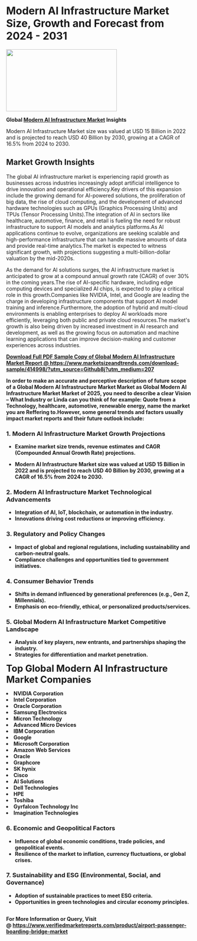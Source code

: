 <H1>Modern AI Infrastructure Market Size, Growth and Forecast from 2024 - 2031</H1><img class="aligncenter size-medium wp-image-584254" src="https://thirdeyenews.in/wp-content/uploads/2024/09/Global-Market-Research-300x168.jpeg" alt="" width="300" height="168" /><p><strong>Global&nbsp;<a href="https://www.marketsizeandtrends.com/download-sample/414998/?utm_source=Github8j?utm_medium=207">Modern AI Infrastructure Market</a> Insights</strong></p><p>Modern AI Infrastructure Market size was valued at USD 15 Billion in 2022 and is projected to reach USD 40 Billion by 2030, growing at a CAGR of 16.5% from 2024 to 2030.</p><p><h2>Market Growth Insights</h2> <p>The global AI infrastructure market is experiencing rapid growth as businesses across industries increasingly adopt artificial intelligence to drive innovation and operational efficiency.Key drivers of this expansion include the growing demand for AI-powered solutions, the proliferation of big data, the rise of cloud computing, and the development of advanced hardware technologies such as GPUs (Graphics Processing Units) and TPUs (Tensor Processing Units).The integration of AI in sectors like healthcare, automotive, finance, and retail is fueling the need for robust infrastructure to support AI models and analytics platforms.As AI applications continue to evolve, organizations are seeking scalable and high-performance infrastructure that can handle massive amounts of data and provide real-time analytics.The market is expected to witness significant growth, with projections suggesting a multi-billion-dollar valuation by the mid-2020s.</p> <p><strong><a href="#"></a></strong></p> <p>As the demand for AI solutions surges, the AI infrastructure market is anticipated to grow at a compound annual growth rate (CAGR) of over 30% in the coming years.The rise of AI-specific hardware, including edge computing devices and specialized AI chips, is expected to play a critical role in this growth.Companies like NVIDIA, Intel, and Google are leading the charge in developing infrastructure components that support AI model training and inference.Furthermore, the adoption of hybrid and multi-cloud environments is enabling enterprises to deploy AI workloads more efficiently, leveraging both public and private cloud resources.The market's growth is also being driven by increased investment in AI research and development, as well as the growing focus on automation and machine learning applications that can improve decision-making and customer experiences across industries.<p><strong><a href="#"></p><p><span class=""><strong>Download Full PDF Sample Copy of Global Modern AI Infrastructure Market Report</strong> @ <a href="https://www.marketsizeandtrends.com/download-sample/414998/?utm_source=Github8j?utm_medium=207" target="_blank">https://www.marketsizeandtrends.com/download-sample/414998/?utm_source=Github8j?utm_medium=207</a></span></p><p>In order to make an accurate and perceptive description of future scope of a Global&nbsp;Modern AI Infrastructure Market Market as Global&nbsp;Modern AI Infrastructure Market Market of 2025, you need to describe a clear Vision &ndash; What Industry or Linda can you think of for example: Quote from a Technology, healthcare, automotive, renewable energy, name the market you are Reffering to.However, some general trends and factors usually impact market reports and their future outlook include:</p><h3>1.&nbsp;<strong>Modern AI Infrastructure Market Growth Projections</strong></h3><ul><li>Examine market size trends, revenue estimates and CAGR (Compounded Annual Growth Rate) projections.</li><li><p>Modern AI Infrastructure Market size was valued at USD 15 Billion in 2022 and is projected to reach USD 40 Billion by 2030, growing at a CAGR of 16.5% from 2024 to 2030.</p></li></ul><h3>2.&nbsp;<strong>Modern AI Infrastructure Market Technological Advancements</strong></h3><ul><li>Integration of AI, IoT, blockchain, or automation in the industry.</li><li>Innovations driving cost reductions or improving efficiency.</li></ul><h3>3.&nbsp;<strong>Regulatory and Policy Changes</strong></h3><ul><li>Impact of global and regional regulations, including sustainability and carbon-neutral goals.</li><li>Compliance challenges and opportunities tied to government initiatives.</li></ul><h3>4.&nbsp;<strong>Consumer Behavior Trends</strong></h3><ul><li>Shifts in demand influenced by generational preferences (e.g., Gen Z, Millennials).</li><li>Emphasis on eco-friendly, ethical, or personalized products/services.</li></ul><h3>5.&nbsp;<strong>Global Modern AI Infrastructure Market Competitive Landscape</strong></h3><ul><li>Analysis of key players, new entrants, and partnerships shaping the industry.</li><li>Strategies for differentiation and market penetration.</li></ul><p data-pm-slice="1 1 []"><span style="color: inherit; font-family: inherit; font-size: 25px;">Top Global Modern AI Infrastructure Market Companies</span></p><div class="" data-test-id=""><p><li>NVIDIA Corporation</li><li> Intel Corporation</li><li> Oracle Corporation</li><li> Samsung Electronics</li><li> Micron Technology</li><li> Advanced Micro Devices</li><li> IBM Corporation</li><li> Google</li><li> Microsoft Corporation</li><li> Amazon Web Services</li><li> Oracle</li><li> Graphcore</li><li> SK hynix</li><li> Cisco</li><li> AI Solutions</li><li> Dell Technologies</li><li> HPE</li><li> Toshiba</li><li> Gyrfalcon Technology Inc</li><li> Imagination Technologies</li></p></div><h3>6.&nbsp;<strong>Economic and Geopolitical Factors</strong></h3><ul><li>Influence of global economic conditions, trade policies, and geopolitical events.</li><li>Resilience of the market to inflation, currency fluctuations, or global crises.</li></ul><h3>7.&nbsp;<strong>Sustainability and ESG (Environmental, Social, and Governance)</strong></h3><ul><li>Adoption of sustainable practices to meet ESG criteria.</li><li>Opportunities in green technologies and circular economy principles.</li></ul><h2><strong style="font-size: 14px;">For More Information or Query, Visit @&nbsp;</strong><a style="background-color: #ffffff; font-size: 14px;" href="https://www.marketsizeandtrends.com/report/modern-ai-infrastructure-market/" target="_blank">https://www.verifiedmarketreports.com/product/airport-passenger-boarding-bridge-market</a></h2>